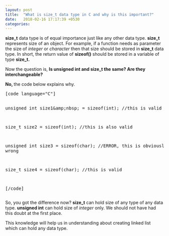 ```yaml
---
layout: post
title:  "What is size_t data type in C and why is this important?"
date:   2018-02-16 17:17:39 +0530
categories: 
---
```

<p><strong>size_t</strong> data type is of equal importance just like any other data type. <strong>size_t</strong> represents size of an object. For example, if a function needs as parameter the size of <em>integer</em> or <em>character</em> then that size should be stored in<strong> size_t</strong> data type. <!--more-->In short, the return value of <strong>sizeof()</strong> should be stored in a variable of type <strong>size_t.</strong></p>
<p>Now the question is, <strong>Is unsigned int and size_t the same? Are they interchangeable?</strong></p>
<p><strong>No, </strong>the code below explains why.</p>
<pre>[code language="C"]

unsigned int size1&amp;amp;nbsp; = sizeof(int); //this is valid

size_t size2 = sizeof(int); //this is also valid

unsigned int size3 = sizeof(char); //ERROR, this is obviously wrong

size_t size4 = sizeof(char); //this is valid

[/code]</pre>
<p> </p>
<p>So, you got the difference now? <strong>size_t</strong> can hold size of any type of any data type. <strong>unsigned int</strong> can hold size of <em>integer</em> only.  We should not have had this doubt at the first place.</p>
<p> </p>
<p>This knowledge will help us in understanding about creating linked list which can hold any data type.</p>